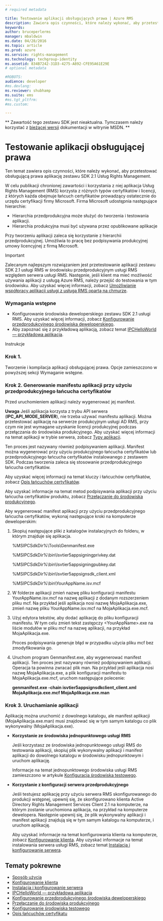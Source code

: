 ```yaml
---
# required metadata

title: Testowanie aplikacji obsługujących prawa | Azure RMS
description: Zawiera opis czynności, które należy wykonać, aby przetestować obsługującą prawa aplikację zestawu SDK 2.1 usługi RMS.
keywords:
author: bruceperlerms
manager: mbaldwin
ms.date: 04/28/2016
ms.topic: article
ms.prod: azure
ms.service: rights-management
ms.technology: techgroup-identity
ms.assetid: 834B7242-31D3-4275-A892-CFE95A61E29E
# optional metadata

#ROBOTS:
audience: developer
#ms.devlang:
ms.reviewer: shubhamp
ms.suite: ems
#ms.tgt_pltfrm:
#ms.custom:

---
```

** Zawartość tego zestawu SDK jest nieaktualna. Tymczasem należy korzystać z [bieżącej wersji](https://msdn.microsoft.com/library/windows/desktop/hh535290(v=vs.85).aspx) dokumentacji w witrynie MSDN. **
# Testowanie aplikacji obsługującej prawa

Ten temat zawiera opis czynności, które należy wykonać, aby przetestować obsługującą prawa aplikację zestawu SDK 2.1 Usług Rights Management.

W celu publikacji chronionej zawartości i korzystania z niej aplikacja Usług Rights Management (RMS) korzysta z różnych typów certyfikatów i licencji, z których każda obejmuje łańcuch certyfikatów prowadzący ostatecznie do urzędu certyfikacji firmy Microsoft. Firma Microsoft udostępnia następujące hierarchie:

-   Hierarchia przedprodukcyjna może służyć do tworzenia i testowania aplikacji.
-   Hierarchia produkcyjna musi być używana przez opublikowane aplikacje

Przy tworzeniu aplikacji zaleca się korzystanie z hierarchii przedprodukcyjnej. Umożliwia to pracę bez podpisywania produkcyjnej umowy licencyjnej z firmą Microsoft.

> [!IMPORTANT]
> Zalecanym najlepszym rozwiązaniem jest przetestowanie aplikacji zestawu SDK 2.1 usługi RMS w środowisku przedprodukcyjnym usługi RMS względem serwera usługi RMS. Następnie, jeśli klient ma mieć możliwość używania aplikacji z usługą Azure RMS, należy przejść do testowania w tym środowisku. Aby uzyskać więcej informacji, zobacz [Umożliwianie współpracy aplikacji usługi z usługą RMS opartą na chmurze](how-to-use-file-api-with-aadrm-cloud.md).

 

### Wymagania wstępne

-   Konfigurowanie środowiska deweloperskiego zestawu SDK 2.1 usługi RMS. Aby uzyskać więcej informacji, zobacz [Konfigurowanie przedprodukcyjnego środowiska deweloperskiego](how-to-set-up-the-pre-production-development-environment.md).
-   Aby zapoznać się z przykładową aplikacją, zobacz temat [IPCHelloWorld — przykładowa aplikacja](how-to-build-your-first-application.md).

Instrukcje

### Krok 1.

Tworzenie i kompilacja aplikacji obsługującej prawa. Opcje zamieszczono w powyższej sekcji Wymaganie wstępne.

### Krok 2. Generowanie manifestu aplikacji przy użyciu przedprodukcyjnego łańcucha certyfikatów

Przed uruchomieniem aplikacji należy wygenerować jej manifest.

**Uwaga** Jeśli aplikacja korzysta z trybu API serwera (**IPC\_API\_MODE\_SERVER**), nie trzeba używać manifestu aplikacji. Można przetestować aplikację na serwerze produkcyjnym usługi AD RMS, przy czym nie jest wymagane uzyskanie licencji produkcyjnej podczas przełączania do środowiska produkcyjnego. Aby uzyskać więcej informacji na temat aplikacji w trybie serwera, zobacz [Typy aplikacji](application-types.md).

 

Ten proces jest nazywany również podpisywaniem aplikacji. Manifest można wygenerować przy użyciu produkcyjnego łańcucha certyfikatów lub przedprodukcyjnego łańcucha certyfikatów instalowanego z zestawem SDK. Podczas tworzenia zaleca się stosowanie przedprodukcyjnego łańcucha certyfikatów.

Aby uzyskać więcej informacji na temat kluczy i łańcuchów certyfikatów, zobacz [Opis łańcuchów certyfikatów](understanding-certificate-chains.md).

Aby uzyskać informacje na temat metod podpisywania aplikacji przy użyciu łańcucha certyfikatów produktu, zobacz [Przełączanie do środowiska produkcyjnego](switching-to-the-production-environment.md).

Aby wygenerować manifest aplikacji przy użyciu przedprodukcyjnego łańcucha certyfikatów, wykonaj następujące kroki na komputerze deweloperskim:

1.  Skopiuj następujące pliki z katalogów instalacyjnych do folderu, w którym znajduje się aplikacja.

    %MSIPCSdkDir%\\Tools\\Genmanifest.exe

    %MSIPCSdkDir%\\bin\\Isvtier5appsigningprivkey.dat

    %MSIPCSdkDir%\\bin\\Isvtier5appsigningpubkey.dat

    %MSIPCSdkDir%\\bin\\Isvtier5appsignsdk\_client.xml

    %MSIPCSdkDir%\\bin\\YourAppName.isv.mcf

2.  W folderze aplikacji zmień nazwę pliku konfiguracji manifestu YourAppName.isv.mcf na nazwę aplikacji z dodanym rozszerzeniem pliku mcf. Na przykład jeśli aplikacja nosi nazwę MojaAplikacja.exe, zmień nazwę pliku YourAppName.isv.mcf na MojaAplikacja.exe.mcf.

3.  Użyj edytora tekstów, aby dodać aplikację do pliku konfiguracji manifestu. W tym celu zmień tekst zastępczy &lt;YourAppName&gt;.exe na liście modułów w pliku mcf na nazwę aplikacji, na przykład MojaAplikacja.exe.

    Proces podpisywania generuje błąd w przypadku użycia pliku mcf bez zmodyfikowania go.

4.  Uruchom program Genmanifest.exe, aby wygenerować manifest aplikacji. Ten proces jest nazywany również podpisywaniem aplikacji. Operacja ta powinna zwracać plik man. Na przykład jeśli aplikacja nosi nazwę MojaAplikacja.exe, a plik konfiguracji manifestu to MojaAplikacja.exe.mcf, uruchom następujące polecenie:

    **genmanifest.exe -chain isvtier5appsignsdkclient\_client.xml MojaAplikacja.exe.mcf MojaAplikacja.exe.man**

### Krok 3. Uruchamianie aplikacji

Aplikację można uruchomić z dowolnego katalogu, ale manifest aplikacji (MojaAplikacja.exe.man) musi znajdować się w tym samym katalogu co plik wykonywalny (MojaAplikacja.exe).

-   **Korzystanie ze środowiska jednopunktowego usługi RMS**

    Jeśli korzystasz ze środowiska jednopunktowego usługi RMS do testowania aplikacji, skopiuj plik wykonywalny aplikacji i manifest aplikacji do dowolnego katalogu w środowisku jednopunktowym i uruchom aplikację.

    Informacje na temat jednopunktowego środowiska usługi RMS zamieszczono w artykule [Konfiguracja środowiska testowego](how-to-set-up-your-test-environment.md).

-   **Korzystanie z konfiguracji serwera przedprodukcyjnego**

    Jeśli testujesz aplikację przy użyciu serwera RMS skonfigurowanego do produkcji wstępnej, upewnij się, że skonfigurowano klienta Active Directory Rights Management Services Client 2.1 na komputerze, na którym zostanie uruchomiona aplikacja, na przykład na komputerze dewelopera. Następnie upewnij się, że plik wykonywalny aplikacji i manifest aplikacji znajdują się w tym samym katalogu na komputerze, i uruchom aplikację.

    Aby uzyskać informacje na temat konfigurowania klienta na komputerze, zobacz [Konfigurowanie klienta](how-to-configure-the-ad-rms-client-2-0.md). Aby uzyskać informacje na temat instalowania serwera usługi RMS, zobacz temat [Instalacja i konfigurowanie serwera](how-to-install-and-configure-an-rms-server.md).

## Tematy pokrewne

* [Sposób użycia](how-to-use-msipc.md)
* [Konfigurowanie klienta](how-to-configure-the-ad-rms-client-2-0.md)
* [Instalacja i konfigurowanie serwera](how-to-install-and-configure-an-rms-server.md)
* [IPCHelloWorld — przykładowa aplikacja](how-to-build-your-first-application.md)
* [Konfigurowanie przedprodukcyjnego środowiska deweloperskiego](how-to-set-up-the-pre-production-development-environment.md)
* [Przełączanie do środowiska produkcyjnego](switching-to-the-production-environment.md)
* [Konfigurowanie środowiska testowego](how-to-set-up-your-test-environment.md)
* [Opis łańcuchów certyfikatu](understanding-certificate-chains.md)
 

 





<!--HONumber=Jun16_HO1-->


